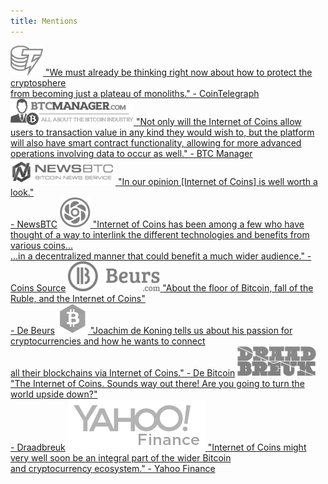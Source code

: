 ```yaml
---
title: Mentions
---
```


<a href="https://cointelegraph.com/search?query=joachim+de+koning" class="mediaimg" target="_blank">![](media_cointelegraph.png) <span>"We must already be thinking right now about how to protect the cryptosphere<br>from becoming just a plateau of monoliths." - CoinTelegraph</span></a> <a href="https://btcmanager.com/internet-of-coins-shapeshift-on-steroids/" class="mediaimg" target="_blank">![](media_btcmanager.png) <span>"Not only will the Internet of Coins allow users to transaction value in any kind they would wish to, but the platform<br>will also have smart contract functionality, allowing for more advanced operations involving data to occur as well." - BTC Manager</span></a> <a href="http://www.newsbtc.com/?s=internet+of+coins" class="mediaimg" target="_blank">![](media_newsbtc.png) <span>"In our opinion [Internet of Coins] is well worth a look."<br>- NewsBTC</span></a> <a href="http://web.archive.org/web/20150103181045/http://www.coinssource.com/future-of-decentralization-part-ii-social-media-atms-bitcoin-2-0-more/" class="mediaimg" target="_blank">![](media_coinssource.png) <span>"Internet of Coins has been among a few who have thought of a way to interlink the different technologies and benefits from various coins...<br>...in a decentralized manner that could benefit a much wider audience." - Coins Source</span></a> <a href="http://beurs.com/2014/11/13/de-bodem-van-bitcoin-val-van-roebel-en-internet-of-coins/57399" class="mediaimg" target="_blank">![](media_debeurs.png) <span>"About the floor of Bitcoin, fall of the Ruble, and the Internet of Coins"<br>- De Beurs</span></a> <a href="http://web.archive.org/web/20151109193554/http://debitcoin.org/prijsexplosie-bitcoin-en-the-internet-of-coins/" class="mediaimg" target="_blank">![](media_debitcoin.png) <span>"Joachim de Koning tells us about his passion for cryptocurrencies and how he wants to connect<br>all their blockchains via Internet of Coins." - De Bitcoin</span></a> <a href="http://www.draadbreuk.nl/algemeen/the-internet-of-coins/" class="mediaimg" target="_blank">![](media_draadbreuk.png) <span>"The Internet of Coins. Sounds way out there! Are you going to turn the world upside down?"<br>- Draadbreuk</span></a> <a href="http://finance.yahoo.com/news/internet-coins-releases-whitepaper-infrastructure-033300174.html" class="mediaimg" target="_blank">![](media_yahoo.png) <span>"Internet of Coins might very well soon be an integral part of the wider Bitcoin<br>and cryptocurrency ecosystem." - Yahoo Finance</span></a>
